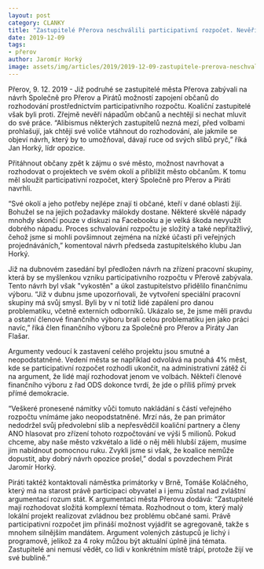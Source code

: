 ```yaml
---
layout: post
category: CLANKY
title: "Zastupitelé Přerova neschválili participativní rozpočet. Nevěří občanům?"
date: 2019-12-09
tags: 
- přerov
author: Jaromír Horký
image: assets/img/articles/2019/2019-12-09-zastupitele-prerova-neschvalili-participativni-rozpocet-neveri-obcanum.jpg  #751x422 pixelu
---
```

Přerov, 9. 12. 2019 - Již podruhé se zastupitelé města Přerova zabývali na návrh Společně pro Přerov a Pirátů možností zapojení občanů do rozhodování prostřednictvím participativního rozpočtu. Koaliční zastupitelé však byli proti. Zřejmě nevěří nápadům občanů a nechtějí si nechat mluvit do své práce. “Alibismus některých zastupitelů nezná mezí, před volbami prohlašují, jak chtějí své voliče vtáhnout do rozhodování, ale jakmile se objeví návrh, který by to umožňoval, dávají ruce od svých slibů pryč,” říká Jan Horký, lídr opozice.

Přitáhnout občany zpět k zájmu o své město, možnost navrhovat a rozhodovat o projektech ve svém okolí a přiblížit město občanům. K tomu měl sloužit participativní rozpočet, který Společně pro Přerov a Piráti navrhli.

“Své okolí a jeho potřeby nejlépe znají ti občané, kteří v dané oblasti žijí. Bohužel se na jejich požadavky málokdy dostane. Některé skvělé nápady mnohdy skončí pouze v diskuzi na Facebooku a je velká škoda nevyužít dobrého nápadu. Proces schvalování rozpočtu je složitý a také nepřitažlivý, čehož jsme si mohli povšimnout zejména na nízké účasti při veřejných projednáváních,” komentoval návrh předseda zastupitelského klubu Jan Horký.

Již na dubnovém zasedání byl předložen návrh na zřízení pracovní skupiny, která by se myšlenkou vzniku participativního rozpočtu v Přerově zabývala. Tento návrh byl však "vykostěn" a úkol zastupitelstvo přidělilo finančnímu výboru. “Již v dubnu jsme upozorňovali, že vytvoření speciální pracovní skupiny má svůj smysl. Byli by v ní totiž lidé zapálení pro danou problematiku, včetně externích odborníků. Ukázalo se, že jsme měli pravdu a ostatní členové finančního výboru brali celou problematiku jen jako práci navíc,” říká člen finančního výboru za Společně pro Přerov a Piráty Jan Flašar.

Argumenty vedoucí k zastavení celého projektu jsou smutné a neopodstatněné. Vedení města se například odvolává na pouhá 4% měst, kde se participativní rozpočet rozhodli ukončit, na administrativní zátěž či na argument, že lidé mají rozhodovat jenom ve volbách. Někteří členové finančního výboru z řad ODS dokonce tvrdí, že jde o příliš přímý prvek přímé demokracie.

“Veškeré pronesené námitky vůči tomuto nakládání s částí veřejného rozpočtu vnímáme jako neopodstatněné. Mrzí nás, že pan primátor nedodržel svůj předvolební slib a nepřesvědčil koaliční partnery a členy ANO hlasovat pro zřízení tohoto rozpočtování ve výši 5 milionů. Pokud chceme, aby naše město vzkvétalo a lidé o něj měli hlubší zájem, musíme jim nabídnout pomocnou ruku. Zvykli jsme si však, že koalice nemůže dopustit, aby dobrý návrh opozice prošel,” dodal s povzdechem Pirát Jaromír Horký.

Piráti taktéž kontaktovali náměstka primátorky v Brně, Tomáše Koláčného, který má na starost právě participaci obyvatel a i jemu zůstal nad zvláštní argumentací rozum stát. K argumentaci města Přerova dodává: “Zastupitelé mají rozhodovat složitá komplexní témata. Rozhodnout o tom, který malý lokální projekt realizovat zvládnou bez problému občané sami. Právě participativní rozpočet jim přináší možnost vyjádřit se agregovaně, takže s mnohem silnějším mandátem. Argument volených zástupců je lichý i programově, jelikož za 4 roky můžou být aktuální úplně jiná témata. Zastupitelé ani nemusí vědět, co lidi v konkrétním místě trápí, protože žijí ve své bublině.”